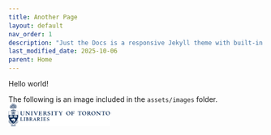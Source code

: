 ```yaml
---
title: Another Page
layout: default
nav_order: 1
description: "Just the Docs is a responsive Jekyll theme with built-in search that is easily customizable and hosted on GitHub Pages."
last_modified_date: 2025-10-06
parent: Home
---
```

Hello world!

The following is an image included in the `assets/images` folder.
<br><img src="/assets/images/UTL.png" alt="UTL logo" width="200"/>
